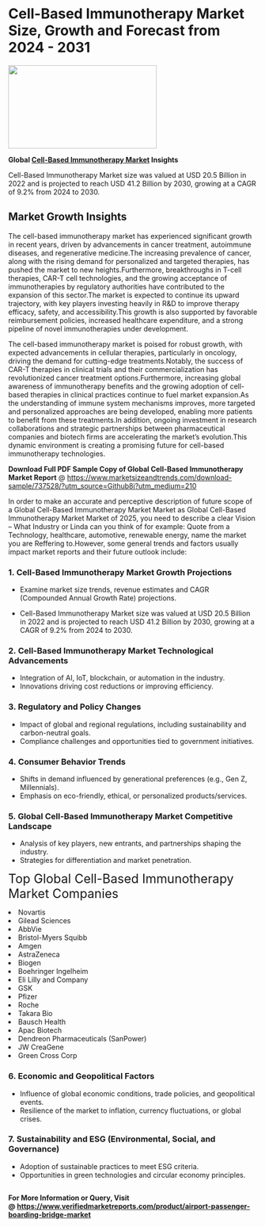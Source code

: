 <H1>Cell-Based Immunotherapy Market Size, Growth and Forecast from 2024 - 2031</H1><img class="aligncenter size-medium wp-image-584254" src="https://thirdeyenews.in/wp-content/uploads/2024/09/Global-Market-Research-300x168.jpeg" alt="" width="300" height="168" /><p><strong>Global&nbsp;<a href="https://www.marketsizeandtrends.com/download-sample/737528/?utm_source=Github8j?utm_medium=210">Cell-Based Immunotherapy Market</a> Insights</strong></p><p>Cell-Based Immunotherapy Market size was valued at USD 20.5 Billion in 2022 and is projected to reach USD 41.2 Billion by 2030, growing at a CAGR of 9.2% from 2024 to 2030.</p><p><h2>Market Growth Insights</h2> <p>The cell-based immunotherapy market has experienced significant growth in recent years, driven by advancements in cancer treatment, autoimmune diseases, and regenerative medicine.The increasing prevalence of cancer, along with the rising demand for personalized and targeted therapies, has pushed the market to new heights.Furthermore, breakthroughs in T-cell therapies, CAR-T cell technologies, and the growing acceptance of immunotherapies by regulatory authorities have contributed to the expansion of this sector.The market is expected to continue its upward trajectory, with key players investing heavily in R&D to improve therapy efficacy, safety, and accessibility.This growth is also supported by favorable reimbursement policies, increased healthcare expenditure, and a strong pipeline of novel immunotherapies under development.</p> <p>The cell-based immunotherapy market is poised for robust growth, with expected advancements in cellular therapies, particularly in oncology, driving the demand for cutting-edge treatments.Notably, the success of CAR-T therapies in clinical trials and their commercialization has revolutionized cancer treatment options.Furthermore, increasing global awareness of immunotherapy benefits and the growing adoption of cell-based therapies in clinical practices continue to fuel market expansion.As the understanding of immune system mechanisms improves, more targeted and personalized approaches are being developed, enabling more patients to benefit from these treatments.In addition, ongoing investment in research collaborations and strategic partnerships between pharmaceutical companies and biotech firms are accelerating the market’s evolution.This dynamic environment is creating a promising future for cell-based immunotherapy technologies.</p> <p><span class=""><strong>Download Full PDF Sample Copy of Global Cell-Based Immunotherapy Market Report</strong> @ <a href="https://www.marketsizeandtrends.com/download-sample/737528/?utm_source=Github8j?utm_medium=210" target="_blank">https://www.marketsizeandtrends.com/download-sample/737528/?utm_source=Github8j?utm_medium=210</a></span></p><p>In order to make an accurate and perceptive description of future scope of a Global&nbsp;Cell-Based Immunotherapy Market Market as Global&nbsp;Cell-Based Immunotherapy Market Market of 2025, you need to describe a clear Vision &ndash; What Industry or Linda can you think of for example: Quote from a Technology, healthcare, automotive, renewable energy, name the market you are Reffering to.However, some general trends and factors usually impact market reports and their future outlook include:</p><h3>1.&nbsp;<strong>Cell-Based Immunotherapy Market Growth Projections</strong></h3><ul><li>Examine market size trends, revenue estimates and CAGR (Compounded Annual Growth Rate) projections.</li><li><p>Cell-Based Immunotherapy Market size was valued at USD 20.5 Billion in 2022 and is projected to reach USD 41.2 Billion by 2030, growing at a CAGR of 9.2% from 2024 to 2030.</p></li></ul><h3>2.&nbsp;<strong>Cell-Based Immunotherapy Market Technological Advancements</strong></h3><ul><li>Integration of AI, IoT, blockchain, or automation in the industry.</li><li>Innovations driving cost reductions or improving efficiency.</li></ul><h3>3.&nbsp;<strong>Regulatory and Policy Changes</strong></h3><ul><li>Impact of global and regional regulations, including sustainability and carbon-neutral goals.</li><li>Compliance challenges and opportunities tied to government initiatives.</li></ul><h3>4.&nbsp;<strong>Consumer Behavior Trends</strong></h3><ul><li>Shifts in demand influenced by generational preferences (e.g., Gen Z, Millennials).</li><li>Emphasis on eco-friendly, ethical, or personalized products/services.</li></ul><h3>5.&nbsp;<strong>Global Cell-Based Immunotherapy Market Competitive Landscape</strong></h3><ul><li>Analysis of key players, new entrants, and partnerships shaping the industry.</li><li>Strategies for differentiation and market penetration.</li></ul><p data-pm-slice="1 1 []"><span style="color: inherit; font-family: inherit; font-size: 25px;">Top Global Cell-Based Immunotherapy Market Companies</span></p><div class="" data-test-id=""><p><li>Novartis</li><li> Gilead Sciences</li><li> AbbVie</li><li> Bristol-Myers Squibb</li><li> Amgen</li><li> AstraZeneca</li><li> Biogen</li><li> Boehringer Ingelheim</li><li> Eli Lilly and Company</li><li> GSK</li><li> Pfizer</li><li> Roche</li><li> Takara Bio</li><li> Bausch Health</li><li> Apac Biotech</li><li> Dendreon Pharmaceuticals (SanPower)</li><li> JW CreaGene</li><li> Green Cross Corp</li></p></div><h3>6.&nbsp;<strong>Economic and Geopolitical Factors</strong></h3><ul><li>Influence of global economic conditions, trade policies, and geopolitical events.</li><li>Resilience of the market to inflation, currency fluctuations, or global crises.</li></ul><h3>7.&nbsp;<strong>Sustainability and ESG (Environmental, Social, and Governance)</strong></h3><ul><li>Adoption of sustainable practices to meet ESG criteria.</li><li>Opportunities in green technologies and circular economy principles.</li></ul><h2><strong style="font-size: 14px;">For More Information or Query, Visit @&nbsp;</strong><a style="background-color: #ffffff; font-size: 14px;" href="https://www.marketsizeandtrends.com/report/cell-based-immunotherapy-market/" target="_blank">https://www.verifiedmarketreports.com/product/airport-passenger-boarding-bridge-market</a></h2>